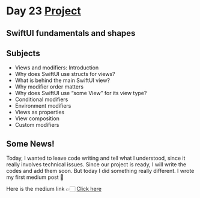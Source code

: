 # Day 23 <a href="https://github.com/devmehmetates/365-day-of-code/tree/main/SwiftUI/Projects/ViewsAndModifiers/ViewsAndModifiers"> Project </a>

## SwiftUI fundamentals and shapes

## Subjects

+ Views and modifiers: Introduction
+ Why does SwiftUI use structs for views?
+ What is behind the main SwiftUI view?
+ Why modifier order matters
+ Why does SwiftUI use “some View” for its view type?
+ Conditional modifiers
+ Environment modifiers
+ Views as properties
+ View composition
+ Custom modifiers

## Some News!
Today, I wanted to leave code writing and tell what I understood, since it really involves technical issues. Since our project is ready, I will write the codes and add them soon. But today I did something really different. I wrote my first medium post 🥳

Here is the medium link 👉🏻 <a href="https://medium.com/@dev.mehmetates/what-is-swiftui-48ce5474b157"> Click here </a>

